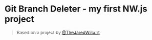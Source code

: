 # Git Branch Deleter - my first NW.js project
> Based on a project by [@TheJaredWilcurt](https://github.com/TheJaredWilcurt)
